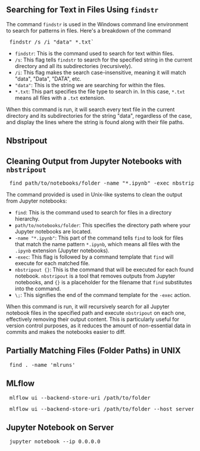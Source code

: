 ##  Searching for Text in Files Using `findstr`

The command `findstr` is used in the Windows command line environment to search for patterns in files. Here's a breakdown of the command

<pre> findstr /s /i "data" *.txt` </pre>

- `findstr`: This is the command used to search for text within files.  
- `/s`: This flag tells `findstr` to search for the specified string in the current directory and all its subdirectories (recursively).  
- `/i`: This flag makes the search case-insensitive, meaning it will match "data", "Data", "DATA", etc.
- `"data"`: This is the string we are searching for within the files.
- `*.txt`: This part specifies the file type to search in. In this case, `*.txt` means all files with a `.txt` extension.

When this command is run, it will search every text file in the current directory and its subdirectories for the string "data", regardless of the case, and display the lines where the string is found along with their file paths. 

## Nbstripout

## Cleaning Output from Jupyter Notebooks with `nbstripout`

<pre> find path/to/notebooks/folder -name "*.ipynb" -exec nbstripout {} \; </pre>

The command provided is used in Unix-like systems to clean the output from Jupyter notebooks:

- `find`: This is the command used to search for files in a directory hierarchy.
- `path/to/notebooks/folder`: This specifies the directory path where your Jupyter notebooks are located.
- `-name "*.ipynb"`: This part of the command tells `find` to look for files that match the name pattern `*.ipynb`, which means all files with the `.ipynb` extension (Jupyter notebooks).
- `-exec`: This flag is followed by a command template that `find` will execute for each matched file.
- `nbstripout {}`: This is the command that will be executed for each found notebook. `nbstripout` is a tool that removes outputs from Jupyter notebooks, and `{}` is a placeholder for the filename that `find` substitutes into the command.
- `\;`: This signifies the end of the command template for the `-exec` action.

When this command is run, it will recursively search for all Jupyter notebook files in the specified path and execute `nbstripout` on each one, effectively removing their output content. This is particularly useful for version control purposes, as it reduces the amount of non-essential data in commits and makes the notebooks easier to diff.

## Partially Matching Files (Folder Paths) in UNIX

<pre> find . -name 'mlruns' </pre>


## MLflow

<pre> mlflow ui --backend-store-uri /path/to/folder </pre>

<pre> mlflow ui --backend-store-uri /path/to/folder --host server name --port number </pre> 

## Jupyter Notebook on Server

<pre> jupyter notebook --ip 0.0.0.0 </pre> 



